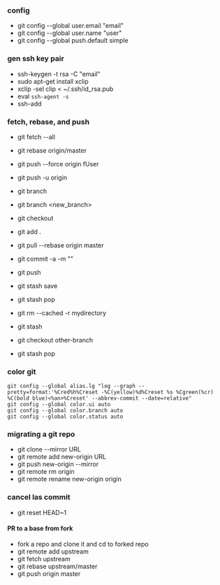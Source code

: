 ### config
* git config --global user.email "email"
* git config --global user.name "user"
* git config --global push.default simple

### gen ssh key pair
* ssh-keygen -t rsa -C "email"
* sudo apt-get install xclip
* xclip -sel clip < ~/.ssh/id_rsa.pub
* eval `ssh-agent -s`
* ssh-add

### fetch, rebase, and push
* git fetch --all
* git rebase origin/master
* git push --force origin fUser
* git push -u origin <branch-name>

* git branch
* git branch <new_branch>
* git checkout <existing-branch>

* git add .
* git pull --rebase origin master
* git commit -a -m "" 
* git push
* git stash save
* git stash pop

* git rm --cached -r mydirectory

* git stash
* git checkout other-branch
* git stash pop


### color git
```
git config --global alias.lg "log --graph --pretty=format:'%Cred%h%Creset -%C(yellow)%d%Creset %s %Cgreen(%cr) %C(bold blue)<%an>%Creset' --abbrev-commit --date=relative"
git config --global color.ui auto
git config --global color.branch auto
git config --global color.status auto
```

### migrating a git repo
* git clone --mirror URL
* git remote add new-origin URL
* git push  new-origin --mirror 
* git remote rm origin
* git remote rename new-origin origin

### cancel las commit
* git reset HEAD~1

#### PR to a base from fork
* fork a repo and  clone it and cd to forked repo
* git remote add upstream <repo-location>
* git fetch upstream
* git rebase upstream/master
* git push origin master
